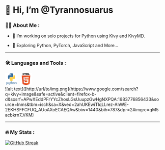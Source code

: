 # 👋 Hi, I’m @Tyrannosuarus

### :man_technologist: About Me :

- :telescope: I’m working on solo projects for Python using Kivy and KivyMD.

- :seedling: Exploring Python, PyTorch, JavaScript and More...


---

### :hammer_and_wrench: Languages and Tools :
<div>
  <img src="https://github.com/devicons/devicon/blob/master/icons/python/python-original-wordmark.svg" title="Python" alt="Python" width="40" height="40"/>&nbsp;
  <img src="https://github.com/devicons/devicon/blob/master/icons/html5/html5-original-wordmark.svg" title="HTML" alt="HTML" width="40" height="40"/>&nbsp;
</div>
![alt text]([http://url/to/img.png](https://www.google.com/search?q=kivy+image&safe=active&client=firefox-b-d&sxsrf=APwXEddPFrYYcZhosLGsUuupzGwHgNXPQA:1683776856433&source=lnms&tbm=isch&sa=X&ved=2ahUKEwiTlqLLrez-AhWE-2EKHSFFCFUQ_AUoAXoECAEQAw&biw=1440&bih=787&dpr=2#imgrc=qM5acbkrn7_VKM)

---

### :fire: My Stats :

[![GitHub Streak](http://github-readme-streak-stats.herokuapp.com?user=Tyrannosuarus&theme=dark&background=000000)](https://git.io/streak-stats)
